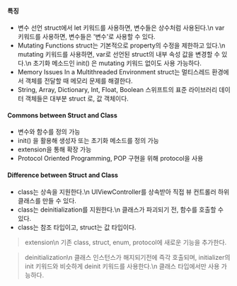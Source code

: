 #### 특징
- 변수 선언
struct에서 let 키워드를 사용하면, 변수들은 상수처럼 사용된다.\n
var 키워드를 사용하면, 변수들은 '변수'로 사용할 수 있다.
- Mutating Functions
struct는 기본적으로 property의 수정을 제한하고 있다.\n
mutating 키워드를 사용하면, var로 선언된 struct의 내부 속성 값을 변경할 수 있다.\n
초기화 메소드인 init() 은 mutating 키워드 없이도 사용 가능하다.
- Memory Issues In a Multithreaded Environment
struct는 멀티스레드 환경에서 객체를 전달할 때 메모리 문제를 해결한다.
- String, Array, Dictionary, Int, Float, Boolean
스위프트의 표준 라이브러리 데이터 객체들은 대부분 struct 로, 값 객체이다.

#### Commons between Struct and Class
- 변수와 함수를 정의 가능
- init() 을 활용해 생성자 또는 초기화 메소드를 정의 가능
- extension을 통해 확장 가능
- Protocol Oriented Programming, POP 구현을 위해 protocol을 사용

#### Difference between Struct and Class
- class는 상속을 지원한다.\n
UIViewController를 상속받아 직접 뷰 컨트롤러 하위 클래스를 만들 수 있다.
- class는 deinitialization를 지원한다.\n
클래스가 파괴되기 전, 함수를 호출할 수 있다.
- class는 참조 타입이고, struct는 값 타입이다.

> extension\n
기존 class, struct, enum, protocol에 새로운 기능을 추가한다.

> deinitialization\n
클래스 인스턴스가 해지되기전에 즉각 호출되며, initializer의 init 키워드와 비슷하게 deinit 키워드를 사용한다.\n
클래스 타입에서만 사용 가능하다.

